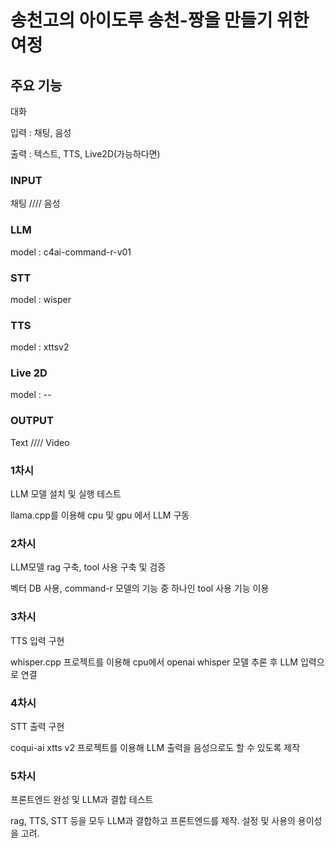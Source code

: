 # 송천고의 아이도루 송천-짱을 만들기 위한 여정

## 주요 기능

대화 

입력 : 채팅, 음성

출력 : 텍스트, TTS, Live2D(가능하다면)


### INPUT
채팅 //// 음성

### LLM

model : c4ai-command-r-v01

### STT

model : wisper

### TTS

model : xttsv2

### Live 2D

model : --

### OUTPUT

Text //// Video

### 1차시
LLM 모델 설치 및 실행 테스트

llama.cpp를 이용해 cpu 및 gpu 에서 LLM 구동

### 2차시 
LLM모델 rag 구축, tool 사용 구축 및 검증

벡터 DB 사용, command-r 모델의 기능 중 하나인 tool 사용 기능 이용

### 3차시
TTS 입력 구현

whisper.cpp 프로젝트를 이용해 cpu에서 openai whisper 모델 추론 후 LLM 입력으로 연결

### 4차시
STT 출력 구현

coqui-ai xtts v2 프로젝트를 이용해 LLM 출력을 음성으로도 할 수 있도록 제작

### 5차시
프론트엔드 완성 및 LLM과 결합 테스트

rag, TTS, STT 등을 모두 LLM과 결합하고 프론트엔드를 제작. 설정 및 사용의 용이성을 고려.
